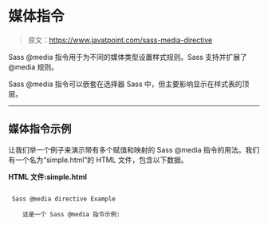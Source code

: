 # 媒体指令

> 原文：<https://www.javatpoint.com/sass-media-directive>

Sass @media 指令用于为不同的媒体类型设置样式规则。Sass 支持并扩展了@media 规则。

Sass @media 指令可以嵌套在选择器 Sass 中，但主要影响显示在样式表的顶层。

* * *

## 媒体指令示例

让我们举一个例子来演示带有多个赋值和映射的 Sass @media 指令的用法。我们有一个名为“simple.html”的 HTML 文件，包含以下数据。

**HTML 文件:simple.html**

```

 Sass @media directive Example

    这是一个 Sass @media 指令示例:

```